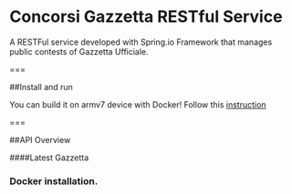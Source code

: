 # Concorsi Gazzetta RESTful Service

A RESTFul service developed with Spring.io Framework that manages public contests of Gazzetta Ufficiale.

===

##Install and run

You can build it on armv7 device with Docker!
Follow this [instruction](#docker)

===

##API Overview

####Latest Gazzetta 























### <a name="docker"></a>Docker installation.

